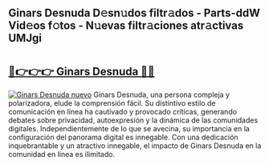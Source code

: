 ## Ginars Desnuda D𝚎sn𝚞dos filtr𝚊dos - Parts-ddW Vid𝚎os f𝚘tos - N𝚞evas filtr𝚊ciones atr𝚊ctivas UMJgi

# <h2><a href="http://mb5ld8h.tromn.icu/?c=Ginars+Desnuda">🔗👉👉👉 Ginars Desnuda 🔗🔗</a></h2>

[![Ginars Desnuda nuevo](https://i.imgur.com/pEAQMta.gif)](http://mb5ld8h.tromn.icu/?c=Ginars+Desnuda)
Ginars Desnuda, una persona compleja y polarizadora, elude la comprensión fácil. Su distintivo estilo de comunicación en línea ha cautivado y provocado críticas, generando debates sobre privacidad, autoexpresión y la dinámica de las comunidades digitales. Independientemente de lo que se avecina, su importancia en la configuración del panorama digital es innegable. Con una dedicación inquebrantable y un atractivo innegable, el impacto de Ginars Desnuda en la comunidad en línea es ilimitado.
